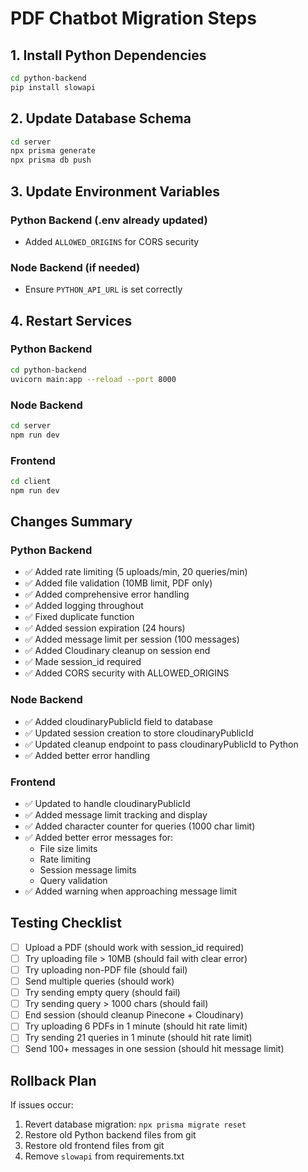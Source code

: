 # PDF Chatbot Migration Steps

## 1. Install Python Dependencies

```bash
cd python-backend
pip install slowapi
```

## 2. Update Database Schema

```bash
cd server
npx prisma generate
npx prisma db push
```

## 3. Update Environment Variables

### Python Backend (.env already updated)

- Added `ALLOWED_ORIGINS` for CORS security

### Node Backend (if needed)

- Ensure `PYTHON_API_URL` is set correctly

## 4. Restart Services

### Python Backend

```bash
cd python-backend
uvicorn main:app --reload --port 8000
```

### Node Backend

```bash
cd server
npm run dev
```

### Frontend

```bash
cd client
npm run dev
```

## Changes Summary

### Python Backend

- ✅ Added rate limiting (5 uploads/min, 20 queries/min)
- ✅ Added file validation (10MB limit, PDF only)
- ✅ Added comprehensive error handling
- ✅ Added logging throughout
- ✅ Fixed duplicate function
- ✅ Added session expiration (24 hours)
- ✅ Added message limit per session (100 messages)
- ✅ Added Cloudinary cleanup on session end
- ✅ Made session_id required
- ✅ Added CORS security with ALLOWED_ORIGINS

### Node Backend

- ✅ Added cloudinaryPublicId field to database
- ✅ Updated session creation to store cloudinaryPublicId
- ✅ Updated cleanup endpoint to pass cloudinaryPublicId to Python
- ✅ Added better error handling

### Frontend

- ✅ Updated to handle cloudinaryPublicId
- ✅ Added message limit tracking and display
- ✅ Added character counter for queries (1000 char limit)
- ✅ Added better error messages for:
  - File size limits
  - Rate limiting
  - Session message limits
  - Query validation
- ✅ Added warning when approaching message limit

## Testing Checklist

- [ ] Upload a PDF (should work with session_id required)
- [ ] Try uploading file > 10MB (should fail with clear error)
- [ ] Try uploading non-PDF file (should fail)
- [ ] Send multiple queries (should work)
- [ ] Try sending empty query (should fail)
- [ ] Try sending query > 1000 chars (should fail)
- [ ] End session (should cleanup Pinecone + Cloudinary)
- [ ] Try uploading 6 PDFs in 1 minute (should hit rate limit)
- [ ] Try sending 21 queries in 1 minute (should hit rate limit)
- [ ] Send 100+ messages in one session (should hit message limit)

## Rollback Plan

If issues occur:

1. Revert database migration: `npx prisma migrate reset`
2. Restore old Python backend files from git
3. Restore old frontend files from git
4. Remove `slowapi` from requirements.txt
